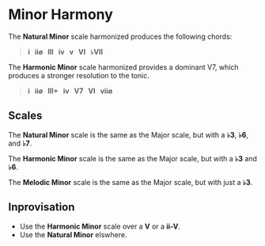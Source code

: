 # Minor Harmony

The **Natural Minor** scale harmonized produces the following chords:

> **i &nbsp; iiø &nbsp; III &nbsp; iv &nbsp; v &nbsp; VI &nbsp; &flat;VII**


The **Harmonic Minor** scale harmonized provides a dominant V7, which produces a stronger resolution to the tonic.


> **i &nbsp; iiø &nbsp; III+ &nbsp; iv &nbsp; V7 &nbsp; VI &nbsp; viiø**


## Scales

The **Natural Minor** scale is the same as the Major scale, but with a **&flat;3**, **&flat;6**, and **&flat;7**.

The **Harmonic Minor** scale is the same as the Major scale, but with a **&flat;3** and **&flat;6**.

The **Melodic Minor** scale is the same as the Major scale, but with just a **&flat;3**.


## Inprovisation

  - Use the **Harmonic Minor** scale over a **V** or a **ii-V**.
  - Use the **Natural Minor** elswhere.
